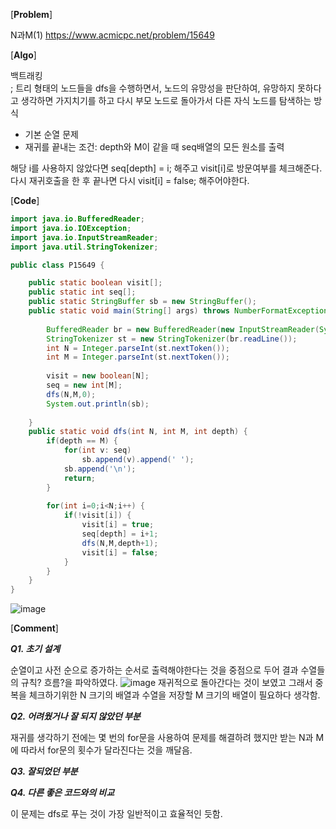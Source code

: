 
[**Problem**]

N과M(1)  https://www.acmicpc.net/problem/15649

[**Algo**]

백트래킹<br>
; 트리 형태의 노드들을 dfs을 수행하면서, 노드의 유망성을 판단하여, 유망하지 못하다고 생각하면 가지치기를 하고 다시 부모 노드로 돌아가서 다른 자식 노드를 탐색하는 방식  
- 기본 순열 문제 
- 재귀를 끝내는 조건: depth와 M이 같을 때 seq배열의 모든 원소를 출력

해당 i를 사용하지 않았다면 seq[depth] = i; 해주고 visit[i]로 방문여부를 체크해준다.<br> 
다시 재귀호출을 한 후 끝나면 다시 visit[i] = false; 해주어야한다.

[**Code**]
```java
import java.io.BufferedReader;
import java.io.IOException;
import java.io.InputStreamReader;
import java.util.StringTokenizer;

public class P15649 {

	public static boolean visit[];
	public static int seq[];
	public static StringBuffer sb = new StringBuffer();
	public static void main(String[] args) throws NumberFormatException, IOException {
		
		BufferedReader br = new BufferedReader(new InputStreamReader(System.in));	
		StringTokenizer st = new StringTokenizer(br.readLine());
		int N = Integer.parseInt(st.nextToken());
		int M = Integer.parseInt(st.nextToken());
		
		visit = new boolean[N];
		seq = new int[M];	
		dfs(N,M,0);
		System.out.println(sb);
		
	}
	public static void dfs(int N, int M, int depth) {
		if(depth == M) {
			for(int v: seq) 
				sb.append(v).append(' ');
			sb.append('\n');
			return;
		}
		
		for(int i=0;i<N;i++) {
			if(!visit[i]) {
				visit[i] = true;
				seq[depth] = i+1;
				dfs(N,M,depth+1);
				visit[i] = false;
			}
		}
	}
}
```
![image](https://user-images.githubusercontent.com/49296139/137864905-719c712e-97b5-4654-a96f-663401f2ab55.png)

[**Comment**]

***Q1. 초기 설계***

순열이고 사전 순으로 증가하는 순서로 출력해야한다는 것을 중점으로 두어
결과 수열들의 규칙? 흐름?을 파악하였다. 
![image](https://user-images.githubusercontent.com/49296139/137868053-6eb73e45-9d5b-4d31-bffb-76fc42dbb789.png)
재귀적으로 돌아간다는 것이 보였고 
그래서 중복을 체크하기위한 N 크기의 배열과 수열을 저장할 M 크기의 배열이 필요하다 생각함. 

***Q2. 어려웠거나 잘 되지 않았던 부분***

재귀를 생각하기 전에는 몇 번의 for문을 사용하여 문제를 해결하려 했지만 받는 N과 M에 따라서 for문의 횟수가 달라진다는 것을 깨달음.

***Q3. 잘되었던 부분***


***Q4. 다른 좋은 코드와의 비교***

이 문제는 dfs로 푸는 것이 가장 일반적이고 효율적인 듯함. 
